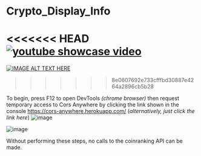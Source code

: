 # Crypto_Display_Info
<<<<<<< HEAD
[![youtube showcase video](https://img.youtube.com/vi/6zRX6yXJEts/0.jpg)](https://www.youtube.com/watch?v=6zRX6yXJEts)
=======
[![IMAGE ALT TEXT HERE](https://img.youtube.com/vi/6zRX6yXJEts/0.jpg)](https://www.youtube.com/watch?v=6zRX6yXJEts)
>>>>>>> 8e0607692e733cfffbd30887e4264a2896cb5b28


To begin, press F12 to open DevTools *(chrome browser)* then request temporary access to Cors Anywhere by clicking the link shown in the console  https://cors-anywhere.herokuapp.com/ (*alternatively, just click the link here*)
![image](https://user-images.githubusercontent.com/77880911/112754415-dd8d0000-8f90-11eb-8e31-caa8a9b4861e.png)


![image](https://user-images.githubusercontent.com/77880911/112754529-51c7a380-8f91-11eb-8c6f-e6238a7070d8.png)

Without performing these steps, no calls to the coinranking API can be made. 

